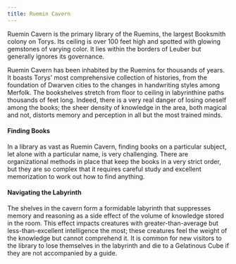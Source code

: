 ```yaml
---
title: Ruemin Cavern
---
```


Ruemin Cavern is the primary library of the Ruemins, the largest Booksmith colony on Torys. Its ceiling is over 100 feet high and spotted with glowing gemstones of varying color. It lies within the borders of Leuber but generally ignores its governance.

Ruemin Cavern has been inhabited by the Ruemins for thousands of years. It boasts Torys' most comprehensive collection of histories, from the foundation of Dwarven cities to the changes in handwriting styles among Merfolk. The bookshelves stretch from floor to ceiling in labyrinthine paths thousands of feet long. Indeed, there is a very real danger of losing oneself among the books; the sheer density of knowledge in the area, both magical and not, distorts memory and perception in all but the most trained minds.

#### Finding Books

In a library as vast as Ruemin Cavern, finding books on a particular subject, let alone with a particular name, is very challenging. There are organizational methods in place that keep the books in a very strict order, but they are so complex that it requires careful study and excellent memorization to work out how to find anything.

#### Navigating the Labyrinth

The shelves in the cavern form a formidable labyrinth that suppresses memory and reasoning as a side effect of the volume of knowledge stored in the room. This effect impacts creatures with greater-than-average but less-than-excellent intelligence the most; these creatures feel the weight of the knowledge but cannot comprehend it. It is common for new visitors to the library to lose themselves in the labyrinth and die to a Gelatinous Cube if they are not accompanied by a guide.

